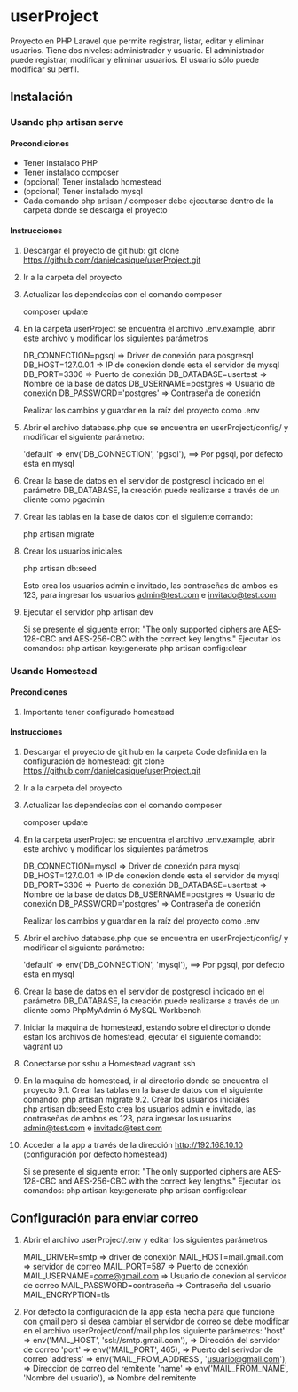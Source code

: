 # userProject

Proyecto en PHP Laravel que permite registrar, listar, editar y eliminar usuarios. Tiene dos niveles: administrador y usuario. El administrador puede registrar, modificar y eliminar usuarios. El usuario sólo puede modificar su perfil.

## Instalación

### Usando php artisan serve

#### Precondiciones
- Tener instalado PHP
- Tener instalado composer
- (opcional) Tener instalado homestead
- (opcional) Tener instalado mysql 
- Cada comando php artisan / composer debe ejecutarse dentro de la carpeta donde se descarga el proyecto

#### Instrucciones

1. Descargar el proyecto de git hub:
	git clone https://github.com/danielcasique/userProject.git 

2. Ir a la carpeta del proyecto

3. Actualizar las dependecias con el comando composer

	composer update

4. En la carpeta userProject se encuentra el archivo .env.example, abrir este archivo y modificar los siguientes parámetros

	DB_CONNECTION=pgsql          => Driver de conexión para posgresql
	DB_HOST=127.0.0.1            => IP de conexión donde esta el servidor de mysql
	DB_PORT=3306                 => Puerto de conexión
	DB_DATABASE=usertest    => Nombre de la base de datos
	DB_USERNAME=postgres          => Usuario de conexión
	DB_PASSWORD='postgres'     => Contraseña de conexión

	Realizar los cambios y guardar en la raíz del proyecto como .env

5. Abrir el archivo database.php que se encuentra en userProject/config/ y modificar el siguiente parámetro:

	'default' => env('DB_CONNECTION', 'pgsql'),   ==> Por pgsql, por defecto esta en mysql

6. Crear la base de datos en el servidor de postgresql indicado en el parámetro DB_DATABASE, la creación puede realizarse a través de un cliente como pgadmin

7. Crear las tablas en la base de datos con el siguiente comando:

	php artisan migrate

8. Crear los usuarios iniciales 

	php artisan db:seed

	Esto crea los usuarios admin e invitado, las contraseñas de ambos es 123, para ingresar los usuarios admin@test.com e invitado@test.com

9. Ejecutar el servidor
	php artisan dev

	Si se presente el siguente error:
	"The only supported ciphers are AES-128-CBC and AES-256-CBC with the correct key lengths."
	Ejecutar los comandos:
	php artisan key:generate
	php artisan config:clear

### Usando Homestead

#### Precondicones

1. Importante tener configurado homestead

#### Instrucciones

1. Descargar el proyecto de git hub en la carpeta Code definida en la configuración de homestead:
	git clone https://github.com/danielcasique/userProject.git 

2. Ir a la carpeta del proyecto

3. Actualizar las dependecias con el comando composer

	composer update

4. En la carpeta userProject se encuentra el archivo .env.example, abrir este archivo y modificar los siguientes parámetros

	DB_CONNECTION=mysql          => Driver de conexión para mysql
	DB_HOST=127.0.0.1            => IP de conexión donde esta el servidor de mysql
	DB_PORT=3306                 => Puerto de conexión
	DB_DATABASE=usertest    => Nombre de la base de datos
	DB_USERNAME=postgres          => Usuario de conexión
	DB_PASSWORD='postgres'     => Contraseña de conexión

	Realizar los cambios y guardar en la raíz del proyecto como .env

5. Abrir el archivo database.php que se encuentra en userProject/config/ y modificar el siguiente parámetro:

	'default' => env('DB_CONNECTION', 'mysql'),   ==> Por pgsql, por defecto esta en mysql

6. Crear la base de datos en el servidor de postgresql indicado en el parámetro DB_DATABASE, la creación puede realizarse a través de un cliente como PhpMyAdmin ó MySQL Workbench

7. Iniciar la maquina de homestead, estando sobre el directorio donde estan los archivos de homestead, ejecutar el siguiente comando:
	vagrant up

8. Conectarse por sshu a Homestead
	vagrant ssh 

9. En la maquina de homestead, ir al directorio donde se encuentra el proyecto
	9.1. Crear las tablas en la base de datos con el siguiente comando:
			php artisan migrate 
	9.2. Crear los usuarios iniciales	
			php artisan db:seed
			Esto crea los usuarios admin e invitado, las contraseñas de ambos es 123, para ingresar los usuarios admin@test.com e invitado@test.com

10. Acceder a la app a través de la dirección http://192.168.10.10 (configuración por defecto homestead)

	Si se presente el siguente error:
	"The only supported ciphers are AES-128-CBC and AES-256-CBC with the correct key lengths."
	Ejecutar los comandos:
	php artisan key:generate
	php artisan config:clear

## Configuración para enviar correo
1. Abrir el archivo userProject/.env y editar los siguientes parámetros

	MAIL_DRIVER=smtp                   => driver de conexión
	MAIL_HOST=mail.gmail.com           => servidor de correo
	MAIL_PORT=587                      => Puerto de conexión
	MAIL_USERNAME=corre@gmail.com      => Usuario de conexión al servidor de correo
	MAIL_PASSWORD=contraseña           => Contraseña del usuario
	MAIL_ENCRYPTION=tls
 
2. Por defecto la configuración de la app esta hecha para que funcione con gmail pero si desea cambiar el servidor de correo se debe modificar en el archivo userProject/conf/mail.php los siguiente parámetros:
	'host' => env('MAIL_HOST', 'ssl://smtp.gmail.com'),            => Dirección del servidor de correo
	'port' => env('MAIL_PORT', 465),                               => Puerto del serivdor de correo
	'address' => env('MAIL_FROM_ADDRESS', 'usuario@gmail.com'),    => Direccion de correo del remitente
	'name' => env('MAIL_FROM_NAME', 'Nombre del usuario'),         => Nombre del remitente
